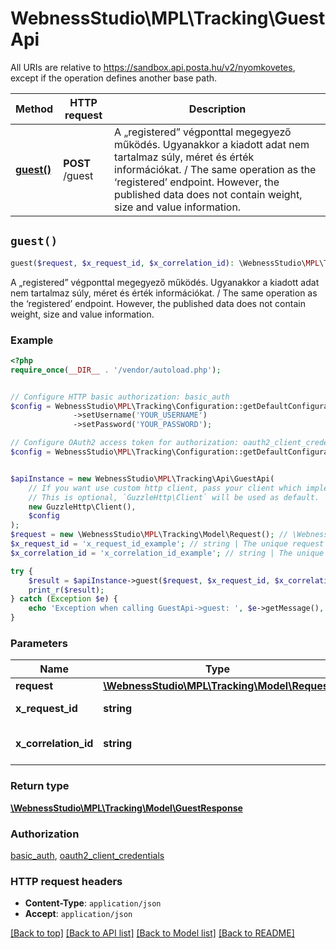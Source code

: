 # WebnessStudio\MPL\Tracking\GuestApi

All URIs are relative to https://sandbox.api.posta.hu/v2/nyomkovetes, except if the operation defines another base path.

| Method | HTTP request | Description |
| ------------- | ------------- | ------------- |
| [**guest()**](GuestApi.md#guest) | **POST** /guest | A „registered” végponttal megegyező működés. Ugyanakkor a kiadott adat nem tartalmaz súly, méret és érték információkat. / The same operation as the ‘registered’ endpoint. However, the published data does not contain weight, size and value information. |


## `guest()`

```php
guest($request, $x_request_id, $x_correlation_id): \WebnessStudio\MPL\Tracking\Model\GuestResponse
```

A „registered” végponttal megegyező működés. Ugyanakkor a kiadott adat nem tartalmaz súly, méret és érték információkat. / The same operation as the ‘registered’ endpoint. However, the published data does not contain weight, size and value information.

### Example

```php
<?php
require_once(__DIR__ . '/vendor/autoload.php');


// Configure HTTP basic authorization: basic_auth
$config = WebnessStudio\MPL\Tracking\Configuration::getDefaultConfiguration()
              ->setUsername('YOUR_USERNAME')
              ->setPassword('YOUR_PASSWORD');

// Configure OAuth2 access token for authorization: oauth2_client_credentials
$config = WebnessStudio\MPL\Tracking\Configuration::getDefaultConfiguration()->setAccessToken('YOUR_ACCESS_TOKEN');


$apiInstance = new WebnessStudio\MPL\Tracking\Api\GuestApi(
    // If you want use custom http client, pass your client which implements `GuzzleHttp\ClientInterface`.
    // This is optional, `GuzzleHttp\Client` will be used as default.
    new GuzzleHttp\Client(),
    $config
);
$request = new \WebnessStudio\MPL\Tracking\Model\Request(); // \WebnessStudio\MPL\Tracking\Model\Request
$x_request_id = 'x_request_id_example'; // string | The unique request ID
$x_correlation_id = 'x_correlation_id_example'; // string | The unique correlation ID

try {
    $result = $apiInstance->guest($request, $x_request_id, $x_correlation_id);
    print_r($result);
} catch (Exception $e) {
    echo 'Exception when calling GuestApi->guest: ', $e->getMessage(), PHP_EOL;
}
```

### Parameters

| Name | Type | Description  | Notes |
| ------------- | ------------- | ------------- | ------------- |
| **request** | [**\WebnessStudio\MPL\Tracking\Model\Request**](../Model/Request.md)|  | |
| **x_request_id** | **string**| The unique request ID | [optional] |
| **x_correlation_id** | **string**| The unique correlation ID | [optional] |

### Return type

[**\WebnessStudio\MPL\Tracking\Model\GuestResponse**](../Model/GuestResponse.md)

### Authorization

[basic_auth](../../README.md#basic_auth), [oauth2_client_credentials](../../README.md#oauth2_client_credentials)

### HTTP request headers

- **Content-Type**: `application/json`
- **Accept**: `application/json`

[[Back to top]](#) [[Back to API list]](../../README.md#endpoints)
[[Back to Model list]](../../README.md#models)
[[Back to README]](../../README.md)

